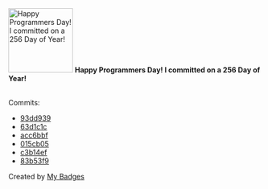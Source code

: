 <img src="https://my-badges.github.io/my-badges/programmers-day.png" alt="Happy Programmers Day! I committed on a 256 Day of Year!" title="Happy Programmers Day! I committed on a 256 Day of Year!" width="128">
<strong>Happy Programmers Day! I committed on a 256 Day of Year!</strong>
<br><br>

Commits:

- <a href="https://github.com/dudeperf3ct/dudeperf3ct.github.io/commit/93dd9396a973538a0180bb39c18ac90cc8c66bf8">93dd939</a>
- <a href="https://github.com/dudeperf3ct/dudeperf3ct.github.io/commit/63d1c1c6ea333b31a6d8759b7062ab9cb40fdf65">63d1c1c</a>
- <a href="https://github.com/dudeperf3ct/web-vibe/commit/acc6bbfa78a7d3cecaeeab97e46703e2afb5e287">acc6bbf</a>
- <a href="https://github.com/dudeperf3ct/archive-blog/commit/015cb05122468709b987c54448e944cf073494b9">015cb05</a>
- <a href="https://github.com/dudeperf3ct/archive-blog/commit/c3b14efaad4fb9711cc506f3b89b23d3663044ca">c3b14ef</a>
- <a href="https://github.com/dudeperf3ct/archive-blog/commit/83b53f9a9818bfbbb2a025558dfde6e8ac8a8037">83b53f9</a>


Created by <a href="https://github.com/my-badges/my-badges">My Badges</a>